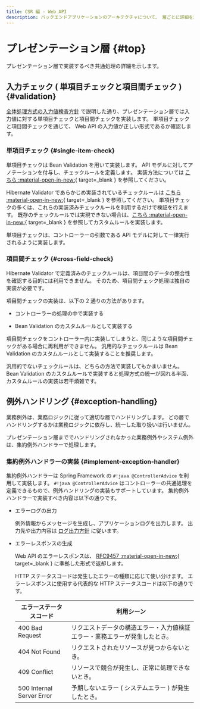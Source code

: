 ```yaml
---
title: CSR 編 - Web API
description: バックエンドアプリケーションのアーキテクチャについて、 層ごとに詳細を説明します。
---
```


# プレゼンテーション層 {#top}

プレゼンテーション層で実装するべき共通処理の詳細を示します。

## 入力チェック ( 単項目チェックと項目間チェック ) {#validation}

[全体処理方式の入力値検査方針](../global-function/validation-policy.md) で説明した通り、プレゼンテーション層では入力値に対する単項目チェックと項目間チェックを実装します。
単項目チェックと項目間チェックを通じて、 Web API の入力値が正しい形式であるか確認します。

### 単項目チェック {#single-item-check}

単項目チェックは Bean Validation を用いて実装します。
API モデルに対してアノテーションを付与し、チェックルールを定義します。
実装方法については [こちら :material-open-in-new:](https://docs.jboss.org/hibernate/stable/validator/reference/en-US/html_single/#chapter-bean-constraints){ target=_blank } を参照してください。

Hibernate Validator であらかじめ実装されているチェックルールは [こちら :material-open-in-new:](https://docs.jboss.org/hibernate/stable/validator/reference/en-US/html_single/#section-builtin-constraints){ target=_blank } を参照してください。
単項目チェックの多くは、これらの実装済みチェックルールを利用するだけで検証を行えます。
既存のチェックルールでは実現できない場合は、[こちら :material-open-in-new:](https://docs.jboss.org/hibernate/stable/validator/reference/en-US/html_single/#validator-customconstraints-simple){ target=_blank } を参照してカスタムルールを実装します。

単項目チェックは、コントローラーの引数である API モデルに対して一律実行されるように実装します。

### 項目間チェック {#cross-field-check}

Hibernate Validator で定義済みのチェックルールは、項目間のデータの整合性を確認する目的には利用できません。
そのため、項目間チェック処理は独自の実装が必要です。

項目間チェックの実装は、以下の 2 通りの方法があります。

- コントローラーの処理の中で実装する
  
- Bean Validation のカスタムルールとして実装する

項目間チェックをコントローラー内に実装してしまうと、同じような項目間チェックがある場合に再利用ができません。
汎用的なチェックルールは Bean Validation のカスタムルールとして実装することを推奨します。

汎用的でないチェックルールは、どちらの方法で実装してもかまいません。
Bean Validation のカスタムルールで実装すると処理方式の統一が図れる半面、カスタムルールの実装は若干煩雑です。

## 例外ハンドリング {#exception-handling}

業務例外は、業務ロジックに従って適切な層でハンドリングします。
どの層でハンドリングするかは業務ロジックに依存し、統一した取り扱いは行いません。

プレゼンテーション層まででハンドリングされなかった業務例外やシステム例外は、集約例外ハンドラーで処理します。

### 集約例外ハンドラーの実装 {#implement-exception-handler}

集約例外ハンドラーは Spring Framework の `#!java @ControllerAdvice` を利用して実装します。
`#!java @ControllerAdvice` はコントローラーの共通処理を定義できるもので、例外ハンドリングの実装もサポートしています。
集約例外ハンドラーで実装すべき内容は以下の通りです。

- エラーログの出力

    例外情報からメッセージを生成し、アプリケーションログを出力します。
    出力先や出力内容は [ログ出力方針](../../overview/java-application-processing-system/logging-policy.md#logging-policy) に従います。

- エラーレスポンスの生成

    Web API のエラーレスポンスは、 [RFC9457 :material-open-in-new:](https://datatracker.ietf.org/doc/html/rfc9457){ target=_blank } に準拠した形式で返却します。

    HTTP ステータスコードは発生したエラーの種類に応じて使い分けます。
    エラーレスポンスに使用する代表的な HTTP ステータスコードは以下の通りです。

    | エラーステータスコード    | 利用シーン                                                                 |
    | ------------------------- | -------------------------------------------------------------------------- |
    | 400 Bad Request           | リクエストデータの構造エラー・入力値検証エラー・業務エラーが発生したとき。 |
    | 404 Not Found             | リクエストされたリソースが見つからないとき。                               |
    | 409 Conflict              | リソースで競合が発生し、正常に処理できないとき。                           |
    | 500 Internal Server Error | 予期しないエラー ( システムエラー ) が発生したとき。                       |
